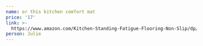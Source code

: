 ```yaml
---
name: or this kitchen comfort mat
price: '17'
link: >-
  https://www.amazon.com/Kitchen-Standing-Fatigue-Flooring-Non-Slip/dp/B07QF7XBPV?pf_rd_p=73275b46-ad06-47b9-9e64-0f0c5c07450d&pd_rd_wg=ua2Eq&pf_rd_r=1QYK7NEMD5DCNAHX9Z0X&ref_=pd_gw_pb_recs_pfvs&pd_rd_w=rS7aB&pd_rd_r=883a9cb5-5c6f-46c8-865d-e6a82258ab09&th=1
person: Julie
---
```


